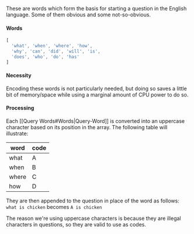 These are words which form the basis for starting a question in the English language. Some of them obvious and some not-so-obvious.
#### Words
```js
[
  'what', 'when', 'where', 'how',
  'why', 'can', 'did', 'will', 'is',
  'does', 'who', 'do', 'has'
]
```
#### Necessity
Encoding these words is not particularly needed, but doing so saves a little bit of memory/space while using a marginal amount of CPU power to do so.
#### Processing
Each [[Query Words#Words|Query-Word]] is converted into an uppercase character based on its position in the array. The following table will illustrate:

word | code
------|------
what | A
when | B
where | C
how | D

They are then appended to the question in place of the word as follows:
`what is chicken` becomes `A is chicken`

The reason we're using uppercase characters is because they are illegal characters in questions, so they are valid to use as codes.